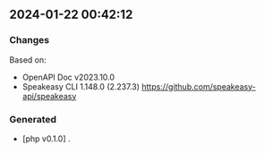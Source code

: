 

## 2024-01-22 00:42:12
### Changes
Based on:
- OpenAPI Doc v2023.10.0 
- Speakeasy CLI 1.148.0 (2.237.3) https://github.com/speakeasy-api/speakeasy
### Generated
- [php v0.1.0] .